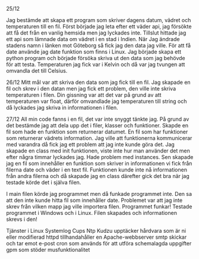 25/12

Jag bestämde att skapa ett program som skriver dagens datum, vädret och temperaturen till en fil.
Först började jag leta efter ett väder api, jag försökte att få det från en vanlig hemsida men jag lyckades inte. Tillslut hittade jag ett api som lämnade data om vädret i en stad i Indien. När Jag ändrade stadens namn i länken mot Göteborg så fick jag den data jag ville.
För att få date använde jag date funktion som finns i Linux.
Jag började skapa ett python program och började försöka skriva ut den data som jag behövde för att testa. Temperaturen jag fick var i Kelvin och då var jag tvungen att omvandla det till Celsius. 

26/12
Mitt mål var att skriva den data som jag fick till en fil. Jag skapade en fil och skrev i den datan men jag fick ett problem, den ville inte skriva temperaturen i filen. Din gissning var att det var på grund av att temperaturen var float, därför omvandlade jag temperaturen till string och då lyckades jag skriva in informationen i filen.

27/12
All min code fanns i en fil, det var inte snyggt tänkte jag. På grund av det bestämde jag att dela upp det i filer, klasser och funktioner.
Skapde en fil som hade en funktion som returnerar datumet. En fil som har funktioner som returnerar vädrets information. Jag ville att funktionerna kommunicerar med varandra då fick jag ett problem att jag inte kunde göra det.  Jag skapade en class med init funktionen, viste inte hur man använder det men efter några timmar lyckades jag. Hade problem med instances.
Sen skapade jag en fil som innehåller en funktion som skriver in informationen vi fick från filerna date och väder i en text fil. Funktionen kunde inte nå informationen från andra filerna och då skapade jag en class därefter gick det bra när jag testade körde det i själva filen.

I main filen körde jag programmet men då funkade programmet inte. Den sa att den inte kunde hitta fil som innehåller date. Problemet var att jag inte skrev från vilken mapp jag ville importera filen. Programmet funkar!
Testade programmet i Windows och i Linux. Filen skapades och informationen skrevs i den!


Tjänster i Linux
Systemlog
Cups 
Ntp
Kudzu upptäcker hårdvara som är ni eller modifierad
httpd tillhandahåller en Apache-webbserver 
smtp skickar och tar emot e-post
cron som används för att utföra schemalagda uppgifter
gpm som stöder musfunktionalitet
	

